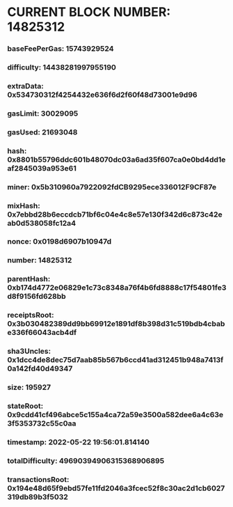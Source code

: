 # CURRENT BLOCK NUMBER: 14825312

### baseFeePerGas: 15743929524
### difficulty: 14438281997955190
### extraData: 0x534730312f4254432e636f6d2f60f48d73001e9d96
### gasLimit: 30029095
### gasUsed: 21693048
### hash: 0x8801b55796ddc601b48070dc03a6ad35f607ca0e0bd4dd1eaf2845039a953e61
### miner: 0x5b310960a7922092fdCB9295ece336012F9CF87e
### mixHash: 0x7ebbd28b6eccdcb71bf6c04e4c8e57e130f342d6c873c42eab0d538058fc12a4
### nonce: 0x0198d6907b10947d
### number: 14825312
### parentHash: 0xb174d4772e06829e1c73c8348a76f4b6fd8888c17f54801fe3d8f9156fd628bb
### receiptsRoot: 0x3b030482389dd9bb69912e1891df8b398d31c519bdb4cbabe336f66043acb4df
### sha3Uncles: 0x1dcc4de8dec75d7aab85b567b6ccd41ad312451b948a7413f0a142fd40d49347
### size: 195927
### stateRoot: 0x9cdd41cf496abce5c155a4ca72a59e3500a582dee6a4c63e3f5353732c55c0aa
### timestamp: 2022-05-22 19:56:01.814140
### totalDifficulty: 49690394906315368906895
### transactionsRoot: 0x194e48d65f9ebd57fe11fd2046a3fcec52f8c30ac2d1cb6027319db89b3f5032
